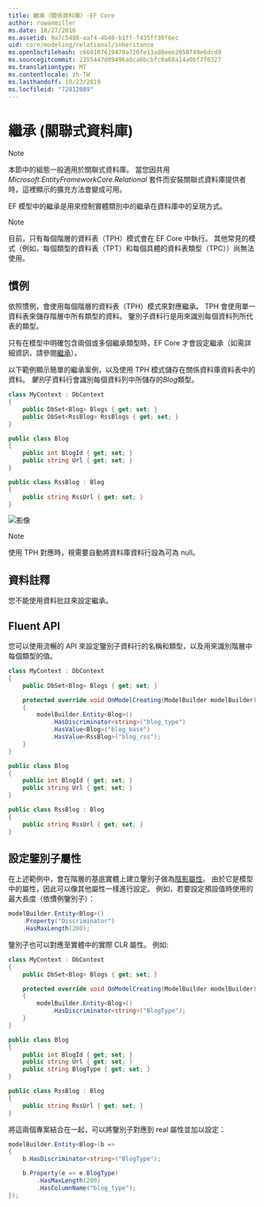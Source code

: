 ```yaml
---
title: 繼承（關係資料庫）-EF Core
author: rowanmiller
ms.date: 10/27/2016
ms.assetid: 9a7c5488-aaf4-4b40-b1ff-f435ff30f6ec
uid: core/modeling/relational/inheritance
ms.openlocfilehash: c660107619470a726fe13ad8eee2850749e6dcd9
ms.sourcegitcommit: 2355447d89496a8ca6bcbfc0a68a14a0bf7f0327
ms.translationtype: MT
ms.contentlocale: zh-TW
ms.lasthandoff: 10/23/2019
ms.locfileid: "72812089"
---
```

# <a name="inheritance-relational-database"></a>繼承 (關聯式資料庫)

> [!NOTE]  
> 本節中的組態一般適用於關聯式資料庫。 當您因共用 *Microsoft.EntityFrameworkCore.Relational* 套件而安裝關聯式資料庫提供者時，這裡顯示的擴充方法會變成可用。

EF 模型中的繼承是用來控制實體類別中的繼承在資料庫中的呈現方式。

> [!NOTE]  
> 目前，只有每個階層的資料表（TPH）模式會在 EF Core 中執行。 其他常見的模式（例如，每個類型的資料表（TPT）和每個具體的資料表類型（TPC））尚無法使用。

## <a name="conventions"></a>慣例

依照慣例，會使用每個階層的資料表（TPH）模式來對應繼承。 TPH 會使用單一資料表來儲存階層中所有類型的資料。 鑒別子資料行是用來識別每個資料列所代表的類型。

只有在模型中明確包含兩個或多個繼承類型時，EF Core 才會設定繼承（如需詳細資訊，請參閱[繼承](../inheritance.md)）。

以下範例顯示簡單的繼承案例，以及使用 TPH 模式儲存在關係資料庫資料表中的資料。 *鑒別*子資料行會識別每個資料列中所儲存的*Blog*類型。

<!-- [!code-csharp[Main](samples/core/relational/Modeling/Conventions/InheritanceDbSets.cs)] -->
``` csharp
class MyContext : DbContext
{
    public DbSet<Blog> Blogs { get; set; }
    public DbSet<RssBlog> RssBlogs { get; set; }
}

public class Blog
{
    public int BlogId { get; set; }
    public string Url { get; set; }
}

public class RssBlog : Blog
{
    public string RssUrl { get; set; }
}
```

![影像](_static/inheritance-tph-data.png)

>[!NOTE]
> 使用 TPH 對應時，視需要自動將資料庫資料行設為可為 null。

## <a name="data-annotations"></a>資料註釋

您不能使用資料批註來設定繼承。

## <a name="fluent-api"></a>Fluent API

您可以使用流暢的 API 來設定鑒別子資料行的名稱和類型，以及用來識別階層中每個類型的值。

<!-- [!code-csharp[Main](samples/core/relational/Modeling/FluentAPI/InheritanceTPHDiscriminator.cs?highlight=7,8,9,10)] -->
``` csharp
class MyContext : DbContext
{
    public DbSet<Blog> Blogs { get; set; }

    protected override void OnModelCreating(ModelBuilder modelBuilder)
    {
        modelBuilder.Entity<Blog>()
            .HasDiscriminator<string>("blog_type")
            .HasValue<Blog>("blog_base")
            .HasValue<RssBlog>("blog_rss");
    }
}

public class Blog
{
    public int BlogId { get; set; }
    public string Url { get; set; }
}

public class RssBlog : Blog
{
    public string RssUrl { get; set; }
}
```

## <a name="configuring-the-discriminator-property"></a>設定鑒別子屬性

在上述範例中，會在階層的基底實體上建立鑒別子做為[陰影屬性](xref:core/modeling/shadow-properties)。 由於它是模型中的屬性，因此可以像其他屬性一樣進行設定。 例如，若要設定預設值時使用的最大長度（依慣例鑒別子）：

```C#
modelBuilder.Entity<Blog>()
    .Property("Discriminator")
    .HasMaxLength(200);
```

鑒別子也可以對應至實體中的實際 CLR 屬性。 例如:

```C#
class MyContext : DbContext
{
    public DbSet<Blog> Blogs { get; set; }

    protected override void OnModelCreating(ModelBuilder modelBuilder)
    {
        modelBuilder.Entity<Blog>()
            .HasDiscriminator<string>("BlogType");
    }
}

public class Blog
{
    public int BlogId { get; set; }
    public string Url { get; set; }
    public string BlogType { get; set; }
}

public class RssBlog : Blog
{
    public string RssUrl { get; set; }
}
```

將這兩個專案結合在一起，可以將鑒別子對應到 real 屬性並加以設定：

```C#
modelBuilder.Entity<Blog>(b =>
{
    b.HasDiscriminator<string>("BlogType");

    b.Property(e => e.BlogType)
        .HasMaxLength(200)
        .HasColumnName("blog_type");
});
```
